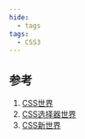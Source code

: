 ```yaml
---
hide:
  - tags
tags:
  - CSS3
---
```


## 参考
1.  [CSS世界](https://weread.qq.com/web/bookDetail/00932ab0715a41e90093ab5)
2.  [CSS选择器世界](https://www.epubit.com/bookDetails?id=UB6c876b4ad511e)
3.  [CSS新世界](https://weread.qq.com/web/bookDetail/13c32c90726fa07d13c0072)